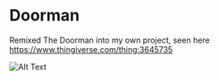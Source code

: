 # Doorman
Remixed The Doorman into my own project, seen here https://www.thingiverse.com/thing:3645735

![Alt Text](https://github.com/rickymedrano/Doorman/blob/master/DoormanGIF.gif)
